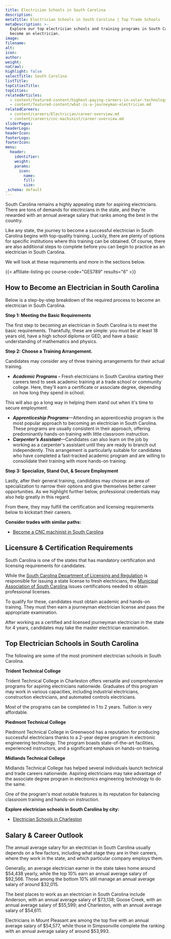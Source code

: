 ```yaml
---
title: Electrician Schools in South Carolina
description:
metaTitle: Electrician Schools in South Carolina | Top Trade Schools
metaDescription: >-
  Explore our top electrician schools and training programs in South Carolina to
  become an electrician.
image:
filename:
alt:
icon:
author:
weight:
noCrawl:
highlight: false
selectTitle: South Carolina
listTitle:
topCitiesTitle:
topCities:
relatedArticles:
  - content/featured-content/highest-paying-careers-in-solar-technology.md
  - content/featured-content/what-is-a-journeyman-electrician.md
relatedCareers:
  - content/careers/Electrician/career-overview.md
  - content/careers/cnc-machinist/career-overview.md
sliderPages:
headerLogo:
headerIcon:
footerLogo:
footerIcon:
menu:
  header:
    identifier:
    weight:
    params:
      icon:
        name:
        fill:
        size:
_schema: default
---
```

South Carolina remains a highly appealing state for aspiring electricians. There are tons of demands for electricians in the state, and they're rewarded with an annual average salary that ranks among the best in the country.

Like any state, the journey to become a successful electrician in South Carolina begins with top-quality training. Luckily, there are plenty of options for specific institutions where this training can be obtained. Of course, there are also additional steps to complete before you can begin to practice as an electrician in South Carolina.

We will look at these requirements and more in the sections below.

{{< affiliate-listing-pc course-code="GES789" results="6" >}}

## **How to Become an Electrician in South Carolina**

Below is a step-by-step breakdown of the required process to become an electrician in South Carolina.

**Step 1: Meeting the Basic Requirements**

The first step to becoming an electrician in South Carolina is to meet the basic requirements. Thankfully, these are simple: you must be at least 18 years old, have a high school diploma or GED, and have a basic understanding of mathematics and physics.

**Step 2: Choose a Training Arrangement.**

Candidates may consider any of three training arrangements for their actual training.

* ***Academic Programs -*** Fresh electricians in South Carolina starting their careers tend to seek academic training at a trade school or community college. Here, they'll earn a certificate or associate degree, depending on how long they spend in school.

This will also go a long way in helping them stand out when it's time to secure employment.

* ***Apprenticeship Programs***—Attending an apprenticeship program is the most popular approach to becoming an electrician in South Carolina. These programs are usually consistent in their approach, offering predominantly hands-on training with little classroom instruction.
* ***Carpenter’s Assistant***—Candidates can also learn on the job by working as a carpenter's assistant until they are ready to branch out independently. This arrangement is particularly suitable for candidates who have completed a fast-tracked academic program and are willing to consolidate their training with more hands-on training.

**Step 3: Specialize, Stand Out, & Secure Employment**

Lastly, after their general training, candidates may choose an area of specialization to narrow their options and give themselves better career opportunities. As we highlight further below, professional credentials may also help greatly in this regard.

From there, they may fulfill the certification and licensing requirements below to kickstart their careers.

**Consider trades with similar paths:**

* [Become a CNC machinist in South Carolina](https://toptradeschools.com/near-you/cnc-machinist/south-carolina/)

## **Licensure & Certification Requirements**

South Carolina is one of the states that has mandatory certification and licensing requirements for candidates.

While the [South Carolina Department of Licensing and Regulation](https://llr.sc.gov/) is responsible for issuing a state license to fresh electricians, the [Municipal Association of South Carolina](https://www.masc.sc/) issues certifications needed to obtain professional licenses.

To qualify for these, candidates must obtain academic and hands-on training. They must then earn a journeyman electrician license and pass the appropriate examination.

After working as a certified and licensed journeyman electrician in the state for 4 years, candidates may take the master electrician examination.

## **Top Electrician Schools in South Carolina**

The following are some of the most prominent electrician schools in South Carolina.

**Trident Technical College**

Trident Technical College in Charleston offers versatile and comprehensive programs for aspiring electricians nationwide. Graduates of this program may work in various capacities, including industrial electricians, construction electricians, and automated controls electricians.

Most of the programs can be completed in 1 to 2 years. Tuition is very affordable.

**Piedmont Technical College**

Piedmont Technical College in Greenwood has a reputation for producing successful electricians thanks to a 2-year degree program in electronic engineering technology. The program boasts state-of-the-art facilities, experienced instructors, and a significant emphasis on hands-on training.

**Midlands Technical College**

Midlands Technical College has helped several individuals launch technical and trade careers nationwide. Aspiring electricians may take advantage of the associate degree program in electronics engineering technology to do the same.

One of the program's most notable features is its reputation for balancing classroom training and hands-on instruction.

**Explore electrician schools in South Carolina by city:**

* [Electrician Schools in Charleston](https://toptradeschools.com/near-you/electrician/south-carolina/charleston/)

## **Salary & Career Outlook**

The annual average salary for an electrician in South Carolina usually depends on a few factors, including what stage they are in their careers, where they work in the state, and which particular company employs them.

Generally, an average electrician earner in the state takes home around $54,438 yearly, while the top 10% earn an annual average salary of $92,566. Those among the bottom 10% still manage an annual average salary of around $32,015.

The best places to work as an electrician in South Carolina include Anderson, with an annual average salary of $73,138; Goose Creek, with an annual average salary of $55,599; and Charleston, with an annual average salary of $54,611.

Electricians in Mount Pleasant are among the top five with an annual average salary of $54,577, while those in Simpsonville complete the ranking with an annual average salary of around $53,993.